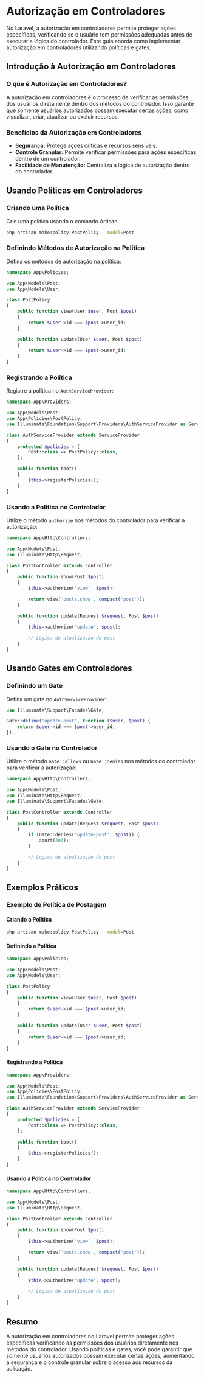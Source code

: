 # Autorização em Controladores

No Laravel, a autorização em controladores permite proteger ações específicas, verificando se o usuário tem permissões adequadas antes de executar a lógica do controlador. Este guia aborda como implementar autorização em controladores utilizando políticas e gates.

## Introdução à Autorização em Controladores

### O que é Autorização em Controladores?

A autorização em controladores é o processo de verificar as permissões dos usuários diretamente dentro dos métodos do controlador. Isso garante que somente usuários autorizados possam executar certas ações, como visualizar, criar, atualizar ou excluir recursos.

### Benefícios da Autorização em Controladores

- **Segurança:** Protege ações críticas e recursos sensíveis.
- **Controle Granular:** Permite verificar permissões para ações específicas dentro de um controlador.
- **Facilidade de Manutenção:** Centraliza a lógica de autorização dentro do controlador.

## Usando Políticas em Controladores

### Criando uma Política

Crie uma política usando o comando Artisan:

```bash
php artisan make:policy PostPolicy --model=Post
```

### Definindo Métodos de Autorização na Política

Defina os métodos de autorização na política:

```php
namespace App\Policies;

use App\Models\Post;
use App\Models\User;

class PostPolicy
{
    public function view(User $user, Post $post)
    {
        return $user->id === $post->user_id;
    }

    public function update(User $user, Post $post)
    {
        return $user->id === $post->user_id;
    }
}
```

### Registrando a Política

Registre a política no `AuthServiceProvider`:

```php
namespace App\Providers;

use App\Models\Post;
use App\Policies\PostPolicy;
use Illuminate\Foundation\Support\Providers\AuthServiceProvider as ServiceProvider;

class AuthServiceProvider extends ServiceProvider
{
    protected $policies = [
        Post::class => PostPolicy::class,
    ];

    public function boot()
    {
        $this->registerPolicies();
    }
}
```

### Usando a Política no Controlador

Utilize o método `authorize` nos métodos do controlador para verificar a autorização:

```php
namespace App\Http\Controllers;

use App\Models\Post;
use Illuminate\Http\Request;

class PostController extends Controller
{
    public function show(Post $post)
    {
        $this->authorize('view', $post);

        return view('posts.show', compact('post'));
    }

    public function update(Request $request, Post $post)
    {
        $this->authorize('update', $post);

        // Lógica de atualização do post
    }
}
```

## Usando Gates em Controladores

### Definindo um Gate

Defina um gate no `AuthServiceProvider`:

```php
use Illuminate\Support\Facades\Gate;

Gate::define('update-post', function ($user, $post) {
    return $user->id === $post->user_id;
});
```

### Usando o Gate no Controlador

Utilize o método `Gate::allows` ou `Gate::denies` nos métodos do controlador para verificar a autorização:

```php
namespace App\Http\Controllers;

use App\Models\Post;
use Illuminate\Http\Request;
use Illuminate\Support\Facades\Gate;

class PostController extends Controller
{
    public function update(Request $request, Post $post)
    {
        if (Gate::denies('update-post', $post)) {
            abort(403);
        }

        // Lógica de atualização do post
    }
}
```

## Exemplos Práticos

### Exemplo de Política de Postagem

#### Criando a Política

```bash
php artisan make:policy PostPolicy --model=Post
```

#### Definindo a Política

```php
namespace App\Policies;

use App\Models\Post;
use App\Models\User;

class PostPolicy
{
    public function view(User $user, Post $post)
    {
        return $user->id === $post->user_id;
    }

    public function update(User $user, Post $post)
    {
        return $user->id === $post->user_id;
    }
}
```

#### Registrando a Política

```php
namespace App\Providers;

use App\Models\Post;
use App\Policies\PostPolicy;
use Illuminate\Foundation\Support\Providers\AuthServiceProvider as ServiceProvider;

class AuthServiceProvider extends ServiceProvider
{
    protected $policies = [
        Post::class => PostPolicy::class,
    ];

    public function boot()
    {
        $this->registerPolicies();
    }
}
```

#### Usando a Política no Controlador

```php
namespace App\Http\Controllers;

use App\Models\Post;
use Illuminate\Http\Request;

class PostController extends Controller
{
    public function show(Post $post)
    {
        $this->authorize('view', $post);

        return view('posts.show', compact('post'));
    }

    public function update(Request $request, Post $post)
    {
        $this->authorize('update', $post);

        // Lógica de atualização do post
    }
}
```

## Resumo

A autorização em controladores no Laravel permite proteger ações específicas verificando as permissões dos usuários diretamente nos métodos do controlador. Usando políticas e gates, você pode garantir que somente usuários autorizados possam executar certas ações, aumentando a segurança e o controle granular sobre o acesso aos recursos da aplicação.
